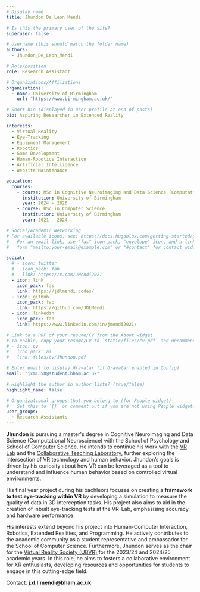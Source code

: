 ```yaml
---
# Display name
title: Jhundon De Leon Mendi

# Is this the primary user of the site?
superuser: false

# Username (this should match the folder name)
authors:
  - Jhundon_De_Leon_Mendi

# Role/position
role: Research Assistant

# Organizations/Affiliations
organizations:
  - name: University of Birmingham
    url: "https://www.birmingham.ac.uk/"

# Short bio (displayed in user profile at end of posts)
bio: Aspiring Researcher in Extended Reality

interests:
  - Virtual Reality
  - Eye-Tracking
  - Equipment Management
  - Robotics
  - Game Development
  - Human-Robotics Interaction
  - Artificial Intelligence
  - Website Maintenance

education:
  courses:
    - course: MSc in Cognitive Neuroimaging and Data Science (Computational Neuroscience)
      institution: University of Birmingham
      year: 2024 - 2026
    - course: BSc in Computer Science
      institution: University of Birmingham
      year: 2021 - 2024

# Social/Academic Networking
# For available icons, see: https://docs.hugoblox.com/getting-started/page-builder/#icons
#   For an email link, use "fas" icon pack, "envelope" icon, and a link in the
#   form "mailto:your-email@example.com" or "#contact" for contact widget.

social:
  # - icon: twitter
  #   icon_pack: fab
  #   link: https://x.com/JMendi2021
  - icon: link
    icon_pack: fas
    link: https://jdlmendi.codes/
  - icon: github
    icon_pack: fab
    link: https://github.com/JDLMendi
  - icon: linkedin
    icon_pack: fab
    link: https://www.linkedin.com/in/jmendi2021/

# Link to a PDF of your resume/CV from the About widget.
# To enable, copy your resume/CV to `static/files/cv.pdf` and uncomment the lines below.
# - icon: cv
#   icon_pack: ai
#   link: files/cv/Jhundon.pdf

# Enter email to display Gravatar (if Gravatar enabled in Config)
email: "jxm1358@student.bham.ac.uk"

# Highlight the author in author lists? (true/false)
highlight_name: false

# Organizational groups that you belong to (for People widget)
#   Set this to `[]` or comment out if you are not using People widget.
user_groups:
  - Research Assistants
---
```


**Jhundon** is pursuing a master's degree in Cognitive Neuroimaging and Data Science (Computational Neuroscience) with the School of Psychology and School of Computer Science. He intends to continue his work with the [VR Lab](https://virtualrealitylab.netlify.app/) and the [Collaborative Teaching Laboratory](https://www.birmingham.ac.uk/facilities/collaborative-teaching-laboratory/ctl), further exploring the intersection of VR technology and human behavior. Jhundon’s goals is driven by his curiosity about how VR can be leveraged as a tool to understand and influence human behavior based on controlled virtual environments.

His final year project during his bachleors focuses on creating a **framework to test eye-tracking within VR** by developing a simulation to measure the quality of data in 3D interception tasks. His project also aims to aid in the creation of inbuilt eye-tracking tests at the VR-Lab, emphasising accuracy and hardware performance.

His interests extend beyond his project into Human-Computer Interaction, Robotics, Extended Realities, and Programming. He actively contributes to the academic community as a student representative and ambassador for the School of Computer Science. Furthermore, Jhundon serves as the chair for the [Virtual Reality Society (UBVR)](https://www.guildofstudents.com/organisation/ubvr/) for the 2023/24 and 2024/25 academic years. In this role, he aims to fosters a collaborative environment for XR enthusiasts, developing resources and opportunities for students to engage in this cutting-edge field.

Contact: **j.d.l.mendi@bham.ac.uk**
